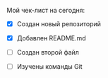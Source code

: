 Мой чек-лист на сегодня:
- [x] Создан новый репозиторий
- [x] Добавлен README.md
- [ ] Создан второй файл
- [ ] Изучены команды Git

